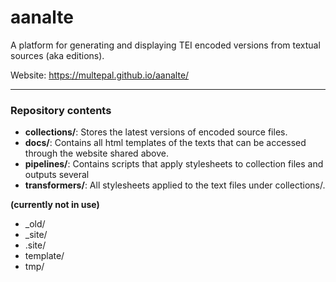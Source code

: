 
# aanalte

A platform for generating and displaying TEI encoded versions from textual sources (aka editions).
<!-- define edition vs version here, or refer to definitions somewhere else -->

Website: https://multepal.github.io/aanalte/

***

### **Repository contents**

* **collections/**: Stores the latest versions of encoded source files. 
* **docs/**: Contains all html templates of the texts that can be accessed through the website shared above.
* **pipelines/**: Contains scripts that apply stylesheets to collection files and outputs several 
* **transformers/**: All stylesheets applied to the text files under collections/. 

**(currently not in use)**

* _old/
* _site/
* .site/
* template/
* tmp/
